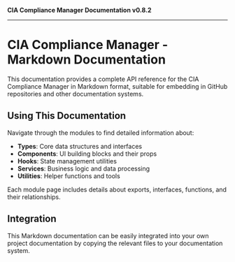 **CIA Compliance Manager Documentation v0.8.2**

***

# CIA Compliance Manager - Markdown Documentation

This documentation provides a complete API reference for the CIA Compliance Manager in Markdown format, suitable for embedding in GitHub repositories and other documentation systems.

## Using This Documentation

Navigate through the modules to find detailed information about:

- **Types**: Core data structures and interfaces
- **Components**: UI building blocks and their props
- **Hooks**: State management utilities
- **Services**: Business logic and data processing
- **Utilities**: Helper functions and tools

Each module page includes details about exports, interfaces, functions, and their relationships.

## Integration

This Markdown documentation can be easily integrated into your own project documentation by copying the relevant files to your documentation system.
